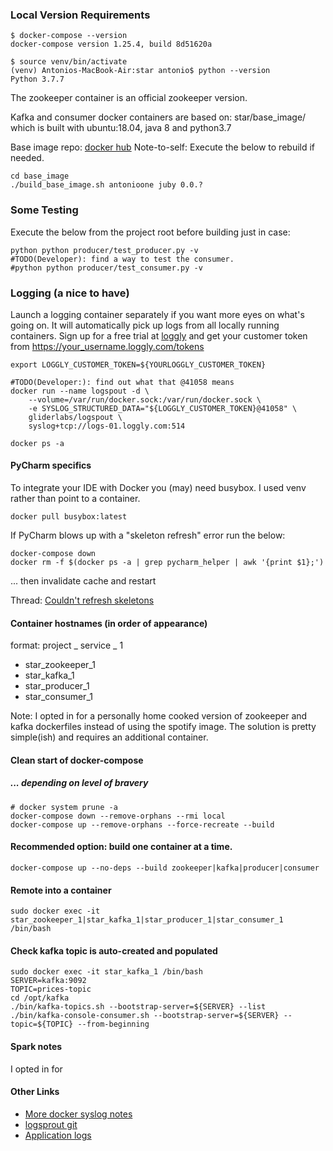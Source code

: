 ### Local Version Requirements
```shell script
$ docker-compose --version
docker-compose version 1.25.4, build 8d51620a

$ source venv/bin/activate
(venv) Antonios-MacBook-Air:star antonio$ python --version
Python 3.7.7
```
The zookeeper container is an official zookeeper version.

Kafka and consumer docker containers are based on: star/base_image/
which is built with ubuntu:18.04, java 8 and python3.7

Base image repo: [docker hub](https://hub.docker.com/repository/docker/antonioone/juby/general)
Note-to-self: Execute the below to rebuild if needed.
```shell script
cd base_image
./build_base_image.sh antonioone juby 0.0.?
```

### Some Testing
Execute the below from the project root before building just in case:
```shell script
python python producer/test_producer.py -v
#TODO(Developer): find a way to test the consumer.
#python python producer/test_consumer.py -v
```

### Logging (a nice to have)
Launch a logging container separately if you want more eyes on what's going on.
It will automatically pick up logs from all locally running containers.
Sign up for a free trial at [loggly](https://www.loggly.com/) and 
get your customer token from https://your_username.loggly.com/tokens
```shell script
export LOGGLY_CUSTOMER_TOKEN=${YOURLOGGLY_CUSTOMER_TOKEN}

#TODO(Developer:): find out what that @41058 means
docker run --name logspout -d \
    --volume=/var/run/docker.sock:/var/run/docker.sock \
    -e SYSLOG_STRUCTURED_DATA="${LOGGLY_CUSTOMER_TOKEN}@41058" \
    gliderlabs/logspout \
    syslog+tcp://logs-01.loggly.com:514

docker ps -a
```

#### PyCharm specifics
To integrate your IDE with Docker you (may) need busybox. 
I used venv rather than point to a container.
```shell script
docker pull busybox:latest
```
If PyCharm blows up with a "skeleton refresh" error run the below:
```shell script
docker-compose down
docker rm -f $(docker ps -a | grep pycharm_helper | awk '{print $1};')
```
... then invalidate cache and restart

Thread: [Couldn't refresh skeletons](https://intellij-support.jetbrains.com/hc/en-us/community/posts/360000129510-Couldn-t-refresh-skeletons-for-remote-interpreter-Docker)

#### Container hostnames (in order of appearance)

format: project _ service _ 1

- star_zookeeper_1
- star_kafka_1
- star_producer_1
- star_consumer_1

Note: I opted in for a personally home cooked version of zookeeper and kafka dockerfiles instead of using the spotify image. 
The solution is pretty simple(ish) and requires an additional container.

#### Clean start of docker-compose
##### ... depending on level of bravery
```shell script
# docker system prune -a
docker-compose down --remove-orphans --rmi local
docker-compose up --remove-orphans --force-recreate --build 
```

#### Recommended option: build one container at a time.
```shell script
docker-compose up --no-deps --build zookeeper|kafka|producer|consumer
```

#### Remote into a container
```shell script
sudo docker exec -it star_zookeeper_1|star_kafka_1|star_producer_1|star_consumer_1  /bin/bash
```

#### Check kafka topic is auto-created and populated
```shell script
sudo docker exec -it star_kafka_1 /bin/bash
SERVER=kafka:9092
TOPIC=prices-topic
cd /opt/kafka
./bin/kafka-topics.sh --bootstrap-server=${SERVER} --list
./bin/kafka-console-consumer.sh --bootstrap-server=${SERVER} --topic=${TOPIC} --from-beginning
```

#### Spark notes
I opted in for 
#### Other Links
- [More docker syslog notes](https://www.loggly.com/docs/docker-syslog/)
- [logsprout git](https://github.com/gliderlabs/logspout)
- [Application logs](https://antonioone.loggly.com/)
